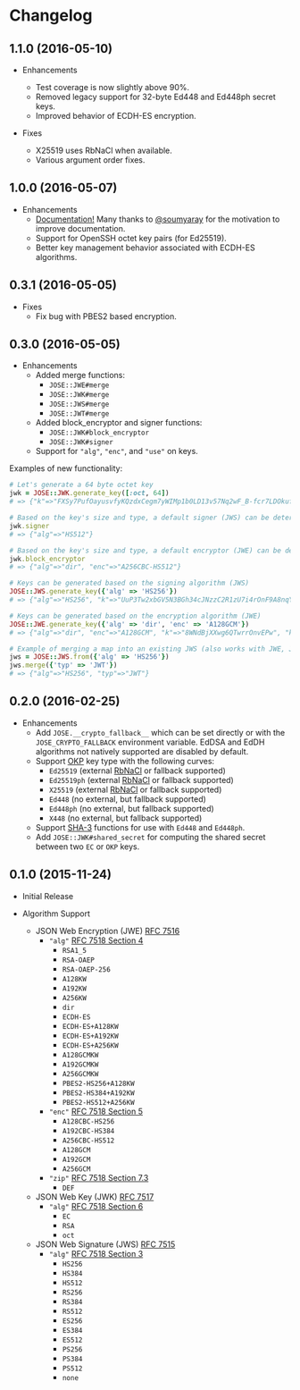 # Changelog

## 1.1.0 (2016-05-10)

* Enhancements
  * Test coverage is now slightly above 90%.
  * Removed legacy support for 32-byte Ed448 and Ed448ph secret keys.
  * Improved behavior of ECDH-ES encryption.

* Fixes
  * X25519 uses RbNaCl when available.
  * Various argument order fixes.

## 1.0.0 (2016-05-07)

* Enhancements
  * [Documentation!](http://www.rubydoc.info/gems/jose) Many thanks to [@soumyaray](https://github.com/soumyaray) for the motivation to improve documentation.
  * Support for OpenSSH octet key pairs (for Ed25519).
  * Better key management behavior associated with ECDH-ES algorithms.

## 0.3.1 (2016-05-05)

* Fixes
  * Fix bug with PBES2 based encryption.

## 0.3.0 (2016-05-05)

* Enhancements
  * Added merge functions:
    * `JOSE::JWE#merge`
    * `JOSE::JWK#merge`
    * `JOSE::JWS#merge`
    * `JOSE::JWT#merge`
  * Added block_encryptor and signer functions:
    * `JOSE::JWK#block_encryptor`
    * `JOSE::JWK#signer`
  * Support for `"alg"`, `"enc"`, and `"use"` on keys.

Examples of new functionality:

```ruby
# Let's generate a 64 byte octet key
jwk = JOSE::JWK.generate_key([:oct, 64])
# => {"k"=>"FXSy7PufOayusvfyKQzdxCegm7yWIMp1b0LD13v57Nq2wF_B-fcr7LDOkufDikmFFsVYWLgrA2zEB--_qqDn3g", "kty"=>"oct"}

# Based on the key's size and type, a default signer (JWS) can be determined
jwk.signer
# => {"alg"=>"HS512"}

# Based on the key's size and type, a default encryptor (JWE) can be determined
jwk.block_encryptor
# => {"alg"=>"dir", "enc"=>"A256CBC-HS512"}

# Keys can be generated based on the signing algorithm (JWS)
JOSE::JWS.generate_key({'alg' => 'HS256'})
# => {"alg"=>"HS256", "k"=>"UuP3Tw2xbGV5N3BGh34cJNzzC2R1zU7i4rOnF9A8nqY", "kty"=>"oct", "use"=>"sig"}

# Keys can be generated based on the encryption algorithm (JWE)
JOSE::JWE.generate_key({'alg' => 'dir', 'enc' => 'A128GCM'})
# => {"alg"=>"dir", "enc"=>"A128GCM", "k"=>"8WNdBjXXwg6QTwrrOnvEPw", "kty"=>"oct", "use"=>"enc"}

# Example of merging a map into an existing JWS (also works with JWE, JWK, and JWT)
jws = JOSE::JWS.from({'alg' => 'HS256'})
jws.merge({'typ' => 'JWT'})
# => {"alg"=>"HS256", "typ"=>"JWT"}
```

## 0.2.0 (2016-02-25)

* Enhancements
  * Add `JOSE.__crypto_fallback__` which can be set directly or with the `JOSE_CRYPTO_FALLBACK` environment variable.  EdDSA and EdDH algorithms not natively supported are disabled by default.
  * Support [OKP](https://tools.ietf.org/html/draft-ietf-jose-cfrg-curves) key type with the following curves:
    * `Ed25519` (external [RbNaCl](https://github.com/cryptosphere/rbnacl) or fallback supported)
    * `Ed25519ph` (external [RbNaCl](https://github.com/cryptosphere/rbnacl) or fallback supported)
    * `X25519` (external [RbNaCl](https://github.com/cryptosphere/rbnacl) or fallback supported)
    * `Ed448` (no external, but fallback supported)
    * `Ed448ph` (no external, but fallback supported)
    * `X448` (no external, but fallback supported)
  * Support [SHA-3](https://en.wikipedia.org/wiki/SHA-3) functions for use with `Ed448` and `Ed448ph`.
  * Add `JOSE::JWK#shared_secret` for computing the shared secret between two `EC` or `OKP` keys.

## 0.1.0 (2015-11-24)

* Initial Release

* Algorithm Support
  * JSON Web Encryption (JWE) [RFC 7516](https://tools.ietf.org/html/rfc7516)
    * `"alg"` [RFC 7518 Section 4](https://tools.ietf.org/html/rfc7518#section-4)
      * `RSA1_5`
      * `RSA-OAEP`
      * `RSA-OAEP-256`
      * `A128KW`
      * `A192KW`
      * `A256KW`
      * `dir`
      * `ECDH-ES`
      * `ECDH-ES+A128KW`
      * `ECDH-ES+A192KW`
      * `ECDH-ES+A256KW`
      * `A128GCMKW`
      * `A192GCMKW`
      * `A256GCMKW`
      * `PBES2-HS256+A128KW`
      * `PBES2-HS384+A192KW`
      * `PBES2-HS512+A256KW`
    * `"enc"` [RFC 7518 Section 5](https://tools.ietf.org/html/rfc7518#section-5)
      * `A128CBC-HS256`
      * `A192CBC-HS384`
      * `A256CBC-HS512`
      * `A128GCM`
      * `A192GCM`
      * `A256GCM`
    * `"zip"` [RFC 7518 Section 7.3](https://tools.ietf.org/html/rfc7518#section-7.3)
      * `DEF`
  * JSON Web Key (JWK) [RFC 7517](https://tools.ietf.org/html/rfc7517)
    * `"alg"` [RFC 7518 Section 6](https://tools.ietf.org/html/rfc7518#section-6)
      * `EC`
      * `RSA`
      * `oct`
  * JSON Web Signature (JWS) [RFC 7515](https://tools.ietf.org/html/rfc7515)
    * `"alg"` [RFC 7518 Section 3](https://tools.ietf.org/html/rfc7518#section-3)
      * `HS256`
      * `HS384`
      * `HS512`
      * `RS256`
      * `RS384`
      * `RS512`
      * `ES256`
      * `ES384`
      * `ES512`
      * `PS256`
      * `PS384`
      * `PS512`
      * `none`
